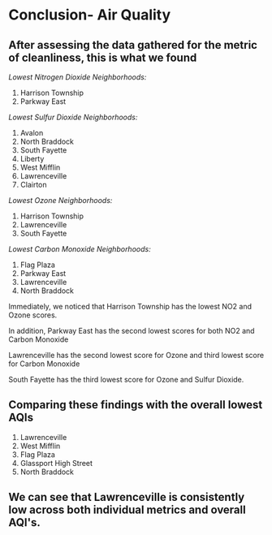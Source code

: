 # Conclusion- Air Quality

## After assessing the data gathered for the metric of cleanliness, this is what we found

*Lowest Nitrogen Dioxide Neighborhoods:*
1. Harrison Township
2. Parkway East

*Lowest Sulfur Dioxide Neighborhoods:*
1. Avalon
2. North Braddock
3. South Fayette
4. Liberty
5. West Mifflin
6. Lawrenceville
7. Clairton

*Lowest Ozone Neighborhoods:*
1. Harrison Township
2. Lawrenceville
3. South Fayette

*Lowest Carbon Monoxide Neighborhoods:*
1. Flag Plaza
2. Parkway East
3. Lawrenceville
4. North Braddock

Immediately, we noticed that Harrison Township has the lowest NO2 and Ozone scores. 

In addition, Parkway East has the second lowest scores for both NO2 and Carbon Monoxide

Lawrenceville has the second lowest score for Ozone and third lowest score for Carbon Monoxide

South Fayette has the third lowest score for Ozone and Sulfur Dioxide.

## Comparing these findings with the overall lowest AQIs

1. Lawrenceville
2. West Mifflin
3. Flag Plaza
4. Glassport High Street
5. North Braddock

## We can see that Lawrenceville is consistently low across both individual metrics and overall AQI's. 

